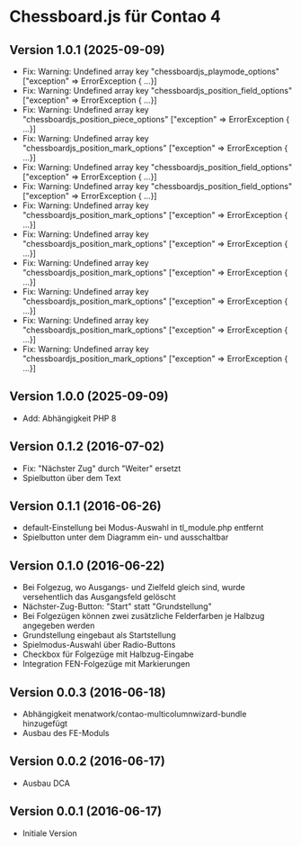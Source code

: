 # Chessboard.js für Contao 4

## Version 1.0.1 (2025-09-09)

* Fix: Warning: Undefined array key "chessboardjs_playmode_options" ["exception" => ErrorException { …}]
* Fix: Warning: Undefined array key "chessboardjs_position_field_options" ["exception" => ErrorException { …}]
* Fix: Warning: Undefined array key "chessboardjs_position_piece_options" ["exception" => ErrorException { …}]
* Fix: Warning: Undefined array key "chessboardjs_position_mark_options" ["exception" => ErrorException { …}]
* Fix: Warning: Undefined array key "chessboardjs_position_field_options" ["exception" => ErrorException { …}]
* Fix: Warning: Undefined array key "chessboardjs_position_field_options" ["exception" => ErrorException { …}]
* Fix: Warning: Undefined array key "chessboardjs_position_mark_options" ["exception" => ErrorException { …}]
* Fix: Warning: Undefined array key "chessboardjs_position_mark_options" ["exception" => ErrorException { …}]
* Fix: Warning: Undefined array key "chessboardjs_position_mark_options" ["exception" => ErrorException { …}]
* Fix: Warning: Undefined array key "chessboardjs_position_mark_options" ["exception" => ErrorException { …}]
* Fix: Warning: Undefined array key "chessboardjs_position_mark_options" ["exception" => ErrorException { …}]
* Fix: Warning: Undefined array key "chessboardjs_position_mark_options" ["exception" => ErrorException { …}]

## Version 1.0.0 (2025-09-09)

* Add: Abhängigkeit PHP 8

## Version 0.1.2 (2016-07-02)

* Fix: "Nächster Zug" durch "Weiter" ersetzt
* Spielbutton über dem Text

## Version 0.1.1 (2016-06-26)

* default-Einstellung bei Modus-Auswahl in tl_module.php entfernt
* Spielbutton unter dem Diagramm ein- und ausschaltbar

## Version 0.1.0 (2016-06-22)

* Bei Folgezug, wo Ausgangs- und Zielfeld gleich sind, wurde versehentlich das Ausgangsfeld gelöscht
* Nächster-Zug-Button: "Start" statt "Grundstellung"
* Bei Folgezügen können zwei zusätzliche Felderfarben je Halbzug angegeben werden
* Grundstellung eingebaut als Startstellung
* Spielmodus-Auswahl über Radio-Buttons
* Checkbox für Folgezüge mit Halbzug-Eingabe
* Integration FEN-Folgezüge mit Markierungen

## Version 0.0.3 (2016-06-18)

* Abhängigkeit menatwork/contao-multicolumnwizard-bundle hinzugefügt
* Ausbau des FE-Moduls

## Version 0.0.2 (2016-06-17)

* Ausbau DCA

## Version 0.0.1 (2016-06-17)

* Initiale Version
